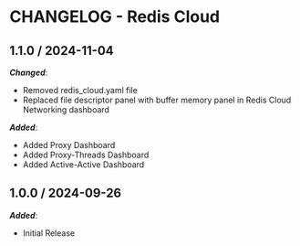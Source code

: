 # CHANGELOG - Redis Cloud

## 1.1.0 / 2024-11-04

***Changed***:

* Removed redis_cloud.yaml file
* Replaced file descriptor panel with buffer memory panel in Redis Cloud Networking dashboard

***Added***:

* Added Proxy Dashboard
* Added Proxy-Threads Dashboard
* Added Active-Active Dashboard


## 1.0.0 / 2024-09-26

***Added***:

* Initial Release
